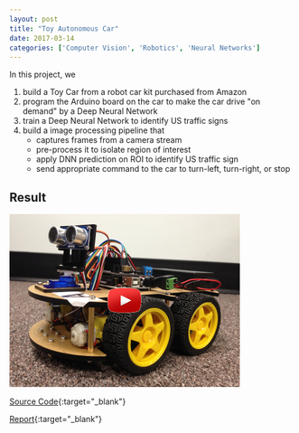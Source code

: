 ```yaml
---
layout: post
title: "Toy Autonomous Car"
date: 2017-03-14
categories: ['Computer Vision', 'Robotics', 'Neural Networks']
---
```


In this project, we

1. build a Toy Car from a robot car kit purchased from Amazon
2. program the Arduino board on the car to make the car drive "on demand" by a Deep Neural Network
3. train a Deep Neural Network to identify US traffic signs
4. build a image processing pipeline that 
    - captures frames from a camera stream
    - pre-process it to isolate region of interest
    - apply DNN prediction on ROI to identify US traffic sign
	- send appropriate command to the car to turn-left, turn-right, or stop
 
## Result
 
[![](/img/toy_car.jpg)](https://youtu.be/SIbGDtLWeDI)
 
 
[Source Code](https://github.com/srikanthpagadala/toy-autonomous-car){:target="_blank"}

[Report](https://github.com/srikanthpagadala/toy-autonomous-car/blob/master/README.md){:target="_blank"}



